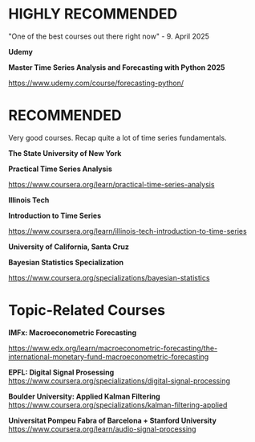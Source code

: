 # **HIGHLY RECOMMENDED**

"One of the best courses out there right now" - 9. April 2025

**Udemy**

**Master Time Series Analysis and Forecasting with Python 2025**

https://www.udemy.com/course/forecasting-python/



# **RECOMMENDED**

Very good courses. Recap quite a lot of time series fundamentals.

**The State University of New York**

**Practical Time Series Analysis**

https://www.coursera.org/learn/practical-time-series-analysis

**Illinois Tech**

**Introduction to Time Series**

https://www.coursera.org/learn/illinois-tech-introduction-to-time-series

**University of California, Santa Cruz**

**Bayesian Statistics Specialization**

https://www.coursera.org/specializations/bayesian-statistics


# **Topic-Related Courses**

**IMFx: Macroeconometric Forecasting**

https://www.edx.org/learn/macroeconometric-forecasting/the-international-monetary-fund-macroeconometric-forecasting

**EPFL: Digital Signal Prosessing**
https://www.coursera.org/specializations/digital-signal-processing

**Boulder University: Applied Kalman Filtering**
https://www.coursera.org/specializations/kalman-filtering-applied

**Universitat Pompeu Fabra of Barcelona + Stanford University**
https://www.coursera.org/learn/audio-signal-processing
